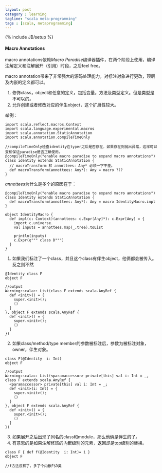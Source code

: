 ```yaml
---
layout: post
category : learning
tagline: "scala meta-programming"
tags : [scala, metaprogramming]
---
```

{% include JB/setup %}

#### Macro Annotations

macro annotations依赖*Macro Paradise*编译器插件，在两个阶段上使用，编译注解定义和注解展开（引用）时段，之后feel free。


macro annotation带来了非常强大的源码处理能力，对标注对象进行更改，顶层及内嵌的定义都可以。

1. 修饰class，object和任意的定义，包括变量，方法及类型定义。但是类型是不可以的。
2. 允许创建或者修改对应的伴生object，这个扩展性较大。

举例：

```
import scala.reflect.macros.Context
import scala.language.experimental.macros
import scala.annotation.StaticAnnotation
import scala.annotation.compileTimeOnly

//compileTimeOnly检查identity在typer之后是否存在，如果存在则抛出异常，这样可以变相保证paradise是否正确使用。
@compileTimeOnly("enable macro paradise to expand macro annotations")
class identity extends StaticAnnotation {
  // macroTransform 和 annottees: Any* 必须一字不差。
  def macroTransform(annottees: Any*): Any = macro ??? 
}
```

*annottees*为什么是多个的原因在于：

```
@compileTimeOnly("enable macro paradise to expand macro annotations")
class Identity extends StaticAnnotation {
  def macroTransform(annottees: Any*): Any = macro IdentityMacro.impl
}

object IdentityMacro {
  def impl(c: Context)(annottees: c.Expr[Any]*): c.Expr[Any] = {
    import c.universe._
    val inputs = annottees.map(_.tree).toList

    println(inputs)
    c.Expr(q""" class D""")
  }
}
```


1. 如果我们标注了一个class，并且这个class有伴生object，他俩都会被传入。反之则不然

```
@Identity class F
object F

//output
Warning:scalac: List(class F extends scala.AnyRef {
  def <init>() = {
    super.<init>();
    ()
  }
}, object F extends scala.AnyRef {
  def <init>() = {
    super.<init>();
    ()
  }
})

```

2. 如果class/method/type member的参数被标注后，参数为被标注对象，owner，伴生对象。

```
class F(@Identity  i: Int)
object F

//output
Warning:scalac: List(<paramaccessor> private[this] val i: Int = _, class F extends scala.AnyRef {
  <paramaccessor> private[this] val i: Int = _;
  def <init>(i: Int) = {
    super.<init>();
    ()
  }
}, object F extends scala.AnyRef {
  def <init>() = {
    super.<init>();
    ()
  }
})
```

3. 如果展开之后出现了同名的class和module，那么他俩是伴生的了。
4. 有意思的是如果注解修饰的内嵌级别的元素，返回却是top级别的替换。

```
class F { def f(@Identity  i: Int)= i }
object F

//f方法没有了，多了个内嵌F$D类
```